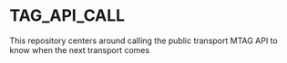 # TAG_API_CALL
This repository centers around calling the public transport MTAG API to know when the next transport comes
